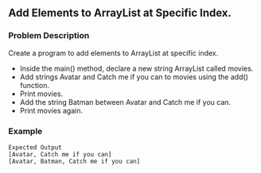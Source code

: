 ## Add Elements to ArrayList at Specific Index.

### Problem Description
Create a program to add elements to ArrayList at specific index.

- Inside the main() method, declare a new string ArrayList called movies.
- Add strings Avatar and Catch me if you can to movies using the add() function.
- Print movies.
- Add the string Batman between Avatar and Catch me if you can.
- Print movies again.

### Example
    Expected Output
    [Avatar, Catch me if you can]
    [Avatar, Batman, Catch me if you can]